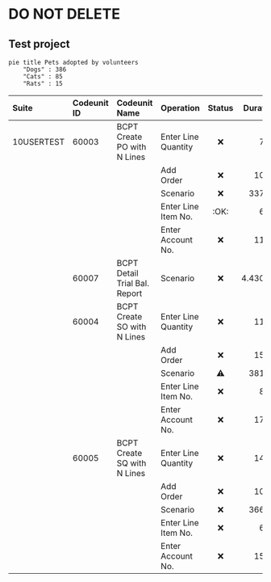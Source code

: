 # DO NOT DELETE
## Test project

```mermaid
pie title Pets adopted by volunteers
    "Dogs" : 386
    "Cats" : 85
    "Rats" : 15
```

|Suite|Codeunit ID|Codeunit Name|Operation|Status|Duration|SQL Stmts|
|:---|:---|:---|:---|:--:|---:|---:|
|10USERTEST|60003|BCPT Create PO with N Lines|Enter Line Quantity|:x:|7,31|6|
||||Add Order|:x:|10,46|9|
||||Scenario|:x:|337,46|211|
||||Enter Line Item No.|:OK:|6,23|3|
||||Enter Account No.|:x:|11,15|8|
||60007|BCPT Detail Trial Bal. Report|Scenario|:x:|4.430,05|5|
||60004|BCPT Create SO with N Lines|Enter Line Quantity|:x:|11,58|12|
||||Add Order|:x:|15,92|10|
||||Scenario|:warning:|381,33|282|
||||Enter Line Item No.|:x:|8,17|7|
||||Enter Account No.|:x:|17,58|11|
||60005|BCPT Create SQ with N Lines|Enter Line Quantity|:x:|14,88|12|
||||Add Order|:x:|10,56|8|
||||Scenario|:x:|366,12|231|
||||Enter Line Item No.|:x:|6,50|4|
||||Enter Account No.|:x:|15,12|10|

